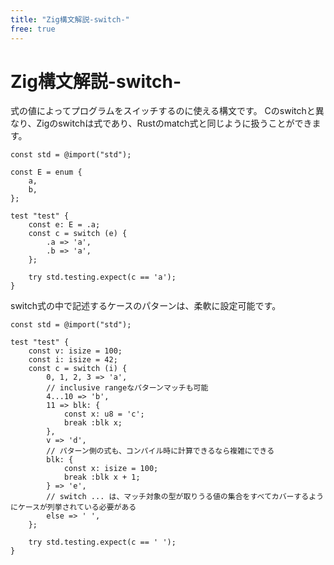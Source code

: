 ```yaml
---
title: "Zig構文解説-switch-"
free: true
---
```


# Zig構文解説-switch-

式の値によってプログラムをスイッチするのに使える構文です。
Cのswitchと異なり、Zigのswitchは式であり、Rustのmatch式と同じように扱うことができます。

```zig
const std = @import("std");

const E = enum {
    a,
    b,
};

test "test" {
    const e: E = .a;
    const c = switch (e) {
        .a => 'a',
        .b => 'a',
    };

    try std.testing.expect(c == 'a');
}
```

switch式の中で記述するケースのパターンは、柔軟に設定可能です。

```zig
const std = @import("std");

test "test" {
    const v: isize = 100;
    const i: isize = 42;
    const c = switch (i) {
        0, 1, 2, 3 => 'a',
        // inclusive rangeなパターンマッチも可能
        4...10 => 'b',
        11 => blk: {
            const x: u8 = 'c';
            break :blk x;
        },
        v => 'd',
        // パターン側の式も、コンパイル時に計算できるなら複雑にできる
        blk: {
            const x: isize = 100;
            break :blk x + 1;
        } => 'e',
        // switch ... は、マッチ対象の型が取りうる値の集合をすべてカバーするようにケースが列挙されている必要がある
        else => ' ',
    };

    try std.testing.expect(c == ' ');
}
```

